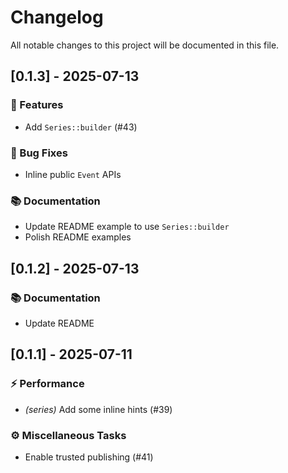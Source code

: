 # Changelog

All notable changes to this project will be documented in this file.

## [0.1.3] - 2025-07-13

### 🚀 Features

- Add `Series::builder` (#43)

### 🐛 Bug Fixes

- Inline public `Event` APIs

### 📚 Documentation

- Update README example to use `Series::builder`
- Polish README examples

<!-- generated by git-cliff -->
## [0.1.2] - 2025-07-13

### 📚 Documentation

- Update README

<!-- generated by git-cliff -->
## [0.1.1] - 2025-07-11

### ⚡ Performance

- *(series)* Add some inline hints (#39)

### ⚙️ Miscellaneous Tasks

- Enable trusted publishing (#41)

<!-- generated by git-cliff -->
